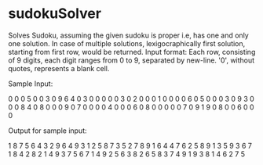 # sudokuSolver
Solves Sudoku, assuming the given sudoku is proper i.e, has one and only one solution. In case of multiple solutions, lexigocraphically first solution, starting from first row, would be returned.
Input format: Each row, consisting of 9 digits, each digit ranges from 0 to 9, separated by new-line. '0', without quotes, represents a blank cell.

Sample Input: 

0 0 0 5 0 0 3 0 9
6 4 0 3 0 0 0 0 0
3 0 2 0 0 0 1 0 0
0 0 6 0 5 0 0 0 3
0 9 3 0 0 0 8 4 0
8 0 0 0 9 0 7 0 0
0 0 4 0 0 0 6 0 8
0 0 0 0 0 7 0 9 1
9 0 8 0 0 6 0 0 0

Output for sample input:

1 8 7 5 6 4 3 2 9 
6 4 9 3 1 2 5 8 7 
3 5 2 7 8 9 1 6 4 
4 7 6 2 5 8 9 1 3 
5 9 3 6 7 1 8 4 2 
8 2 1 4 9 3 7 5 6 
7 1 4 9 2 5 6 3 8 
2 6 5 8 3 7 4 9 1 
9 3 8 1 4 6 2 7 5 
